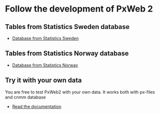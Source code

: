 # Follow the development of PxWeb 2

## Tables from Statistics Sweden database
- [Database from Statistics Sweden](https://test.pxweb2.pages.dev/sv/)
  
## Tables from Statistics Norway database
- [Database from Statistics Norway](https://test-ssb.pxweb2.pages.dev/no/)

## Try it with your own data
You are free to test PxWeb2 with your own data. It works both with px-files and cnmm database
- [Read the documentation](https://www.pxtools.net/documentation/overview/)


